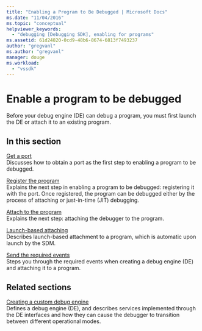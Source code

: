 ```yaml
---
title: "Enabling a Program to Be Debugged | Microsoft Docs"
ms.date: "11/04/2016"
ms.topic: "conceptual"
helpviewer_keywords: 
  - "debugging [Debugging SDK], enabling for programs"
ms.assetid: 61d24820-0cd9-48b6-8674-6813f7493237
author: "gregvanl"
ms.author: "gregvanl"
manager: douge
ms.workload: 
  - "vssdk"
---
```

# Enable a program to be debugged
Before your debug engine (DE) can debug a program, you must first launch the DE or attach it to an existing program.  
  
## In this section  
 [Get a port](../../extensibility/debugger/getting-a-port.md)  
 Discusses how to obtain a port as the first step to enabling a program to be debugged.  
  
 [Register the program](../../extensibility/debugger/registering-the-program.md)  
 Explains the next step in enabling a program to be debugged: registering it with the port. Once registered, the program can be debugged either by the process of attaching or just-in-time (JIT) debugging.  
  
 [Attach to the program](../../extensibility/debugger/attaching-to-the-program.md)  
 Explains the next step: attaching the debugger to the program.  
  
 [Launch-based attaching](../../extensibility/debugger/launch-based-attachment.md)  
 Describes launch-based attachment to a program, which is automatic upon launch by the SDM.  
  
 [Send the required events](../../extensibility/debugger/sending-the-required-events.md)  
 Steps you through the required events when creating a debug engine (DE) and attaching it to a program.  
  
## Related sections  
 [Creating a custom debug engine](../../extensibility/debugger/creating-a-custom-debug-engine.md)  
 Defines a debug engine (DE), and describes services implemented through the DE interfaces and how they can cause the debugger to transition between different operational modes.